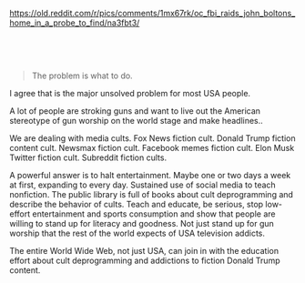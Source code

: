 https://old.reddit.com/r/pics/comments/1mx67rk/oc_fbi_raids_john_boltons_home_in_a_probe_to_find/na3fbt3/

&nbsp;

&nbsp;

> The problem is what to do.

I agree that is the major unsolved problem for most USA people.

A lot of people are stroking guns and want to live out the American stereotype of gun worship on the world stage and make headlines..

We are dealing with media cults. Fox News fiction cult. Donald Trump fiction content cult. Newsmax fiction cult. Facebook memes fiction cult. Elon Musk Twitter fiction cult. Subreddit fiction cults.

A powerful answer is to halt entertainment. Maybe one or two days a week at first, expanding to every day. Sustained use of social media to teach nonfiction. The public library is full of books about cult deprogramming and describe the behavior of cults. Teach and educate, be serious, stop low-effort entertainment and sports consumption and show that people are willing to stand up for literacy and goodness. Not just stand up for gun worship that the rest of the world expects of USA television addicts.

The entire World Wide Web, not just USA, can join in with the education effort about cult deprogramming and addictions to fiction Donald Trump content.
